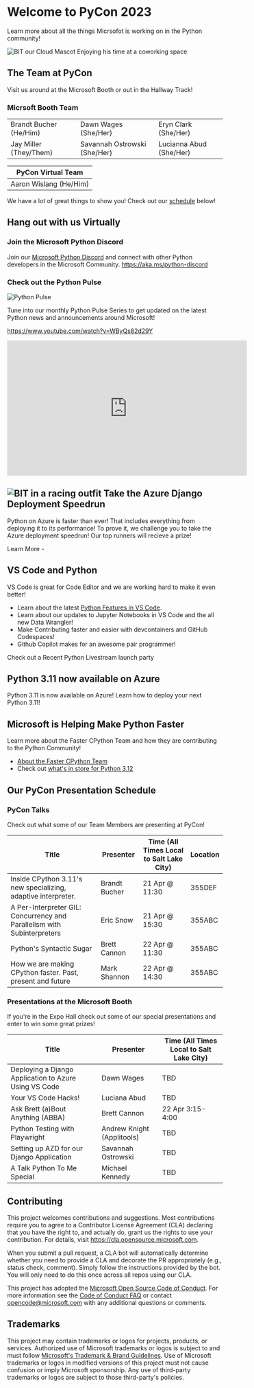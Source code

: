 # Welcome to PyCon 2023

Learn more about all the things Micrsofot is working on in the Python community!

![BIT our Cloud Mascot Enjoying his time at a coworking space](/assets/bit_cropped_coworking.png)

## The Team at PyCon

Visit us around at the Microsoft Booth or out in the Hallway Track!

### Micrsoft Booth Team
||||
|---|---|---|
|Brandt Bucher (He/Him)|Dawn Wages (She/Her)|Eryn Clark (She/Her)|
|Jay Miller (They/Them)|Savannah Ostrowski (She/Her)|Lucianna Abud (She/Her)|

|PyCon Virtual Team|
|---|
|Aaron Wislang (He/Him)|

We have a lot of great things to show you! Check out our [schedule](#schedule) below!

## Hang out with us Virtually

### Join the Microsoft Python Discord
Join our [Microsoft Python Discord](https://aka.ms/python-discord) and connect with other Python developers in the Microsoft Community.
<https://aka.ms/python-discord>

### Check out the Python Pulse

![Python Pulse](assets/python_pulse_banner_1MB-1024x576.png)

Tune into our monthly Python Pulse Series to get updated on the latest Python news and announcements around Microsoft!

https://www.youtube.com/watch?v=WByQs82d29Y

<iframe width="560" height="315" src="https://www.youtube.com/embed/WByQs82d29Y" title="YouTube video player" frameborder="0" allow="accelerometer; autoplay; clipboard-write; encrypted-media; gyroscope; picture-in-picture; web-share" allowfullscreen></iframe>

## ![BIT in a racing outfit](assets/bit_race.png) Take the Azure Django Deployment Speedrun

Python on Azure is faster than ever! That includes everything from deploying it to its performance! To prove it, we challenge you to take the Azure deployment speedrun! Our top runners will recieve a prize!

Learn More - <LINK TO SPEEDRUN PAGE>

## VS Code and Python

VS Code is great for Code Editor and we are working hard to make it even better!

- Learn about the latest [Python Features in VS Code](https://devblogs.microsoft.com/python/python-in-visual-studio-code-march-2023-release/).
- Learn about our updates to Jupyter Notebooks in VS Code and the all new Data Wrangler!
- Make Contributing faster and easier with devcontainers and GitHub Codespaces!
- Github Copilot makes for an awesome pair programmer!

Check out a Recent Python Livestream launch party
<Youtube Embed>

## Python 3.11 now available on Azure

Python 3.11 is now available on Azure! Learn how to deploy your next Python 3.11!


## Microsoft is Helping Make Python Faster

Learn more about the Faster CPython Team and how they are contributing to the Python Community! 

- [About the Faster CPython Team](https://devblogs.microsoft.com/python/python-311-faster-cpython-team/)
- Check out [what's in store for Python 3.12](https://github.com/faster-cpython/ideas/blob/main/3.12/README.md)

## Our PyCon Presentation Schedule

### PyCon Talks

Check out what some of our Team Members are presenting at PyCon!

|Title|Presenter|Time (All Times Local to Salt Lake City)|Location |
|---|---|---|---|
|Inside CPython 3.11's new specializing, adaptive interpreter.| Brandt Bucher|21 Apr @ 11:30|355DEF|
|A Per-Interpreter GIL: Concurrency and Parallelism with Subinterpreters| Eric Snow |21 Apr @ 15:30| 355ABC |
|Python's Syntactic Sugar|Brett Cannon|22 Apr @ 11:30|355ABC|
|How we are making CPython faster. Past, present and future| Mark Shannon| 22 Apr @ 14:30|355ABC| 


### Presentations at the Microsoft Booth

If you're in the Expo Hall check out some of our special presentations and enter to win some great prizes!

|Title|Presenter|Time (All Times Local to Salt Lake City)|
|---|---|---|
|Deploying a Django Application to Azure Using VS Code|Dawn Wages|TBD|
|Your VS Code Hacks!|Luciana Abud|TBD|
|Ask Brett (a)Bout Anything (ABBA)|Brett Cannon|22 Apr 3:15-4:00|
|Python Testing with Playwright|Andrew Knight (Applitools)|TBD|
|Setting up AZD for our Django Application| Savannah Ostrowski|TBD|
|A Talk Python To Me Special| Michael Kennedy|TBD|


## Contributing

This project welcomes contributions and suggestions.  Most contributions require you to agree to a
Contributor License Agreement (CLA) declaring that you have the right to, and actually do, grant us
the rights to use your contribution. For details, visit <https://cla.opensource.microsoft.com>.

When you submit a pull request, a CLA bot will automatically determine whether you need to provide
a CLA and decorate the PR appropriately (e.g., status check, comment). Simply follow the instructions
provided by the bot. You will only need to do this once across all repos using our CLA.

This project has adopted the [Microsoft Open Source Code of Conduct](https://opensource.microsoft.com/codeofconduct/).
For more information see the [Code of Conduct FAQ](https://opensource.microsoft.com/codeofconduct/faq/) or
contact [opencode@microsoft.com](mailto:opencode@microsoft.com) with any additional questions or comments.

## Trademarks

This project may contain trademarks or logos for projects, products, or services. Authorized use of Microsoft
trademarks or logos is subject to and must follow
[Microsoft's Trademark & Brand Guidelines](https://www.microsoft.com/en-us/legal/intellectualproperty/trademarks/usage/general).
Use of Microsoft trademarks or logos in modified versions of this project must not cause confusion or imply Microsoft sponsorship.
Any use of third-party trademarks or logos are subject to those third-party's policies.
